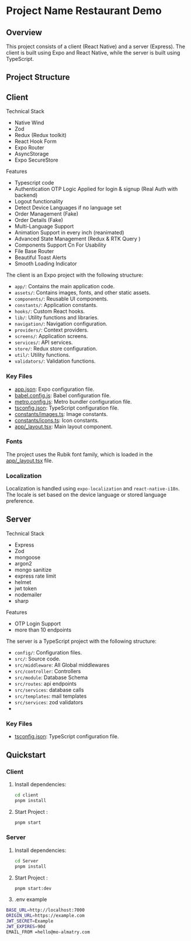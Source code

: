 # Project Name Restaurant Demo

## Overview

This project consists of a client (React Native) and a server (Express). The client is built using Expo and React Native, while the server is built using TypeScript.

## Project Structure

## Client

Technical Stack

- Native Wind
- Zod
- Redux (Redux toolkit)
- React Hook Form
- Expo Router
- AsyncStorage
- Expo SecureStore

Features

- Typescript code
- Authentication OTP Logic Applied for login & signup (Real Auth with backend)
- Logout functionality
- Detect Device Languages if no language set
- Order Management (Fake)
- Order Details (Fake)
- Multi-Language Support
- Animation Support in every inch (reanimated)
- Advanced State Management (Redux & RTK Query )
- Components Support Cn For Usability
- File Base Router
- Beautiful Toast Alerts
- Smooth Loading Indicator

The client is an Expo project with the following structure:

- `app/`: Contains the main application code.
- `assets/`: Contains images, fonts, and other static assets.
- `components/`: Reusable UI components.
- `constants/`: Application constants.
- `hooks/`: Custom React hooks.
- `lib/`: Utility functions and libraries.
- `navigation/`: Navigation configuration.
- `providers/`: Context providers.
- `screens/`: Application screens.
- `services/`: API services.
- `store/`: Redux store configuration.
- `util/`: Utility functions.
- `validators/`: Validation functions.

### Key Files

- [app.json](client/app.json): Expo configuration file.
- [babel.config.js](client/babel.config.js): Babel configuration file.
- [metro.config.js](client/metro.config.js): Metro bundler configuration file.
- [tsconfig.json](client/tsconfig.json): TypeScript configuration file.
- [constants/images.ts](client/constants/images.ts): Image constants.
- [constants/icons.ts](client/constants/icons.ts): Icon constants.
- [app/\_layout.tsx](client/app/_layout.tsx): Main layout component.

### Fonts

The project uses the Rubik font family, which is loaded in the [app/\_layout.tsx](client/app/_layout.tsx) file.

### Localization

Localization is handled using `expo-localization` and `react-native-i18n`. The locale is set based on the device language or stored language preference.

## Server

Technical Stack

- Express
- Zod
- mongoose
- argon2
- mongo sanitize
- express rate limit
- helmet
- jwt token
- nodemailer
- sharp

Features

- OTP Login Support
- more than 10 endpoints

The server is a TypeScript project with the following structure:

- `config/`: Configuration files.
- `src/`: Source code.
- `src/middleware`: All Global middlewares
- `src/controller`: Controllers
- `src/module`: Database Schema
- `src/routes`: api endpoints
- `src/services`: database calls
- `src/templates`: mail templates
- `src/services`: zod validators
-

### Key Files

- [tsconfig.json](server/tsconfig.json): TypeScript configuration file.

## Quickstart

### Client

1. Install dependencies:

   ```sh
   cd client
   pnpm install
   ```

2. Start Project :
   ```sh
   pnpm start
   ```

### Server

1. Install dependencies:

   ```sh
   cd Server
   pnpm install
   ```

2. Start Project :

   ```sh
   pnpm start:dev
   ```

3. .env example

```sh
BASE_URL=http://localhost:7000
ORIGIN_URL=https://example.com
JWT_SECRET=Example
JWT_EXPIRES=90d
EMAIL_FROM =hello@mo-almatry.com
```

